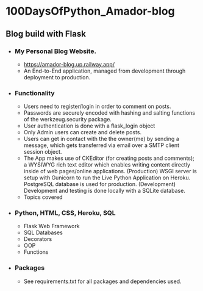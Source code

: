 # 100DaysOfPython_Amador-blog
## Blog build with Flask


- ### My Personal Blog Website.
    - https://amador-blog.up.railway.app/
    - An End-to-End application, managed from development through deployment to production.

- ### Functionality
    - Users need to register/login in order to comment on posts.
    - Passwords are securely encoded with hashing and salting functions of the werkzeug.security package.
    - User authentication is done with a flask_login object
    - Only Admin users can create and delete posts.
    - Users can get in contact with the the owner(me) by sending a message, which gets transferred via email over a SMTP client session object.
    - The App makes use of CKEditor (for creating posts and comments); a WYSIWYG rich text editor which enables writing content directly inside of web pages/online applications.
    (Production) WSGI server is setup with Gunicorn to run the Live Python Application on Heroku. PostgreSQL database is used for production.
    (Development) Development and testing is done locally with a SQLite database.
    - Topics covered
- ### Python, HTML, CSS, Heroku, SQL
    - Flask Web Framework
    - SQL Databases
    - Decorators
    - OOP
    - Functions
- ### Packages
    - See requirements.txt for all packages and dependencies used.
